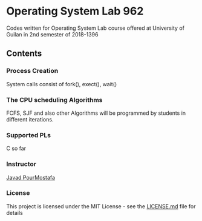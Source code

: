 # Operating System Lab 962 
Codes written for Operating System Lab course offered at University of Guilan in 2nd semester of 2018-1396

## Contents

### Process Creation
System calls consist of fork(), exect(), wait()

### The CPU scheduling Algorithms
FCFS, SJF and also other Algorithms will be programmed by students in different iterations.

### Supported PLs
C so far

### Instructor
[Javad PourMostafa](http://github.com/joyebright)

### License

This project is licensed under the MIT License - see the [LICENSE.md](LICENSE.md) file for details

